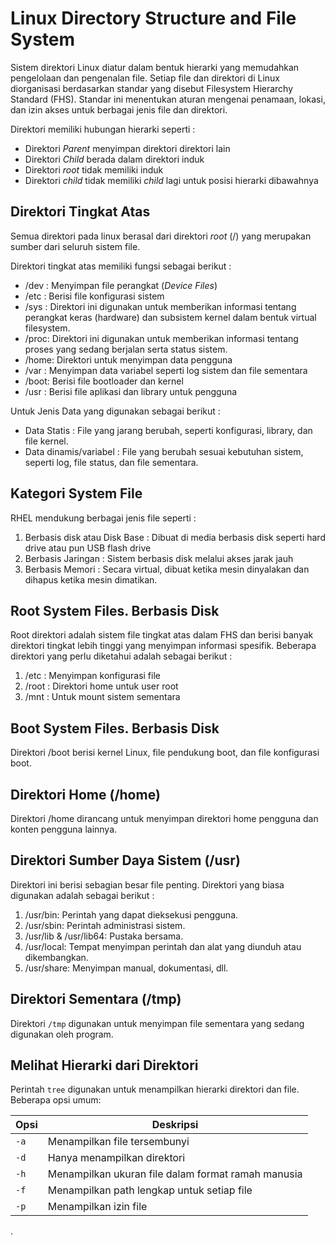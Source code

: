 # Linux Directory Structure and File System

Sistem direktori Linux diatur dalam bentuk hierarki yang memudahkan pengelolaan dan pengenalan file. Setiap file dan direktori di Linux diorganisasi berdasarkan standar yang disebut Filesystem Hierarchy Standard (FHS). Standar ini menentukan aturan mengenai penamaan, lokasi, dan izin akses untuk berbagai jenis file dan direktori.

Direktori memiliki hubungan hierarki seperti :
  * Direktori _Parent_ menyimpan direktori direktori lain
  * Direktori _Child_ berada dalam direktori induk
  * Direktori _root_ tidak memiliki induk
  * Direktori _child_ tidak memiliki _child_ lagi untuk posisi hierarki dibawahnya


## Direktori Tingkat Atas 

Semua direktori pada linux berasal dari direktori _root_ (/) yang merupakan sumber dari seluruh sistem file.

Direktori tingkat atas memiliki fungsi sebagai berikut :
  * /dev : Menyimpan file perangkat (_Device Files_)
  * /etc : Berisi file konfigurasi sistem
  * /sys : Direktori ini digunakan untuk memberikan informasi tentang perangkat keras (hardware) dan subsistem kernel dalam bentuk virtual filesystem.
  * /proc: Direktori ini digunakan untuk memberikan informasi tentang proses yang sedang berjalan serta status sistem.
  * /home: Direktori untuk menyimpan data pengguna
  * /var : Menyimpan data variabel seperti log sistem dan file sementara 
  * /boot: Berisi file bootloader dan kernel
  * /usr : Berisi file aplikasi dan library untuk pengguna

Untuk Jenis Data yang digunakan sebagai berikut :
  * Data Statis : File yang jarang berubah, seperti konfigurasi, library, dan file kernel.
  * Data dinamis/variabel : File yang berubah sesuai kebutuhan sistem, seperti log, file status, dan file sementara.

## Kategori System File

RHEL mendukung berbagai jenis file seperti :
1. Berbasis disk atau Disk Base : Dibuat di media berbasis disk seperti hard drive atau pun USB flash drive
2. Berbasis Jaringan : Sistem berbasis disk melalui akses jarak jauh
3. Berbasis Memori : Secara virtual, dibuat ketika mesin dinyalakan dan dihapus ketika mesin dimatikan.


## Root System Files. Berbasis Disk

Root direktori adalah sistem file tingkat atas dalam FHS dan berisi banyak direktori tingkat lebih tinggi yang menyimpan informasi spesifik. Beberapa direktori yang perlu diketahui adalah sebagai berikut :

1. /etc : Menyimpan konfigurasi file
2. /root : Direktori home untuk user root
3. /mnt : Untuk mount sistem sementara


## Boot System Files. Berbasis Disk

Direktori /boot berisi kernel Linux, file pendukung boot, dan file konfigurasi boot.

## Direktori Home (/home)

Direktori /home dirancang untuk menyimpan direktori home pengguna dan konten pengguna lainnya.

## Direktori Sumber Daya Sistem (/usr)

Direktori ini berisi sebagian besar file penting. Direktori yang biasa digunakan adalah sebagai berikut :

1. /usr/bin: Perintah yang dapat dieksekusi pengguna.
2. /usr/sbin: Perintah administrasi sistem.
3. /usr/lib & /usr/lib64: Pustaka bersama.
4. /usr/local: Tempat menyimpan perintah dan alat yang diunduh atau dikembangkan.
5. /usr/share: Menyimpan manual, dokumentasi, dll.

## Direktori Sementara (/tmp)

Direktori `/tmp` digunakan untuk menyimpan file sementara yang sedang digunakan oleh program.

## Melihat Hierarki dari Direktori

Perintah `tree` digunakan untuk menampilkan hierarki direktori dan file. Beberapa opsi umum:

| Opsi | Deskripsi |
|------|-----------|
| `-a` | Menampilkan file tersembunyi |
| `-d` | Hanya menampilkan direktori |
| `-h` | Menampilkan ukuran file dalam format ramah manusia |
| `-f` | Menampilkan path lengkap untuk setiap file |
| `-p` | Menampilkan izin file |

.
